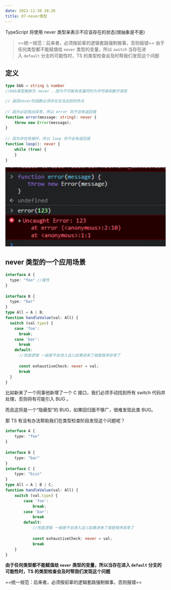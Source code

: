 ```yaml
---
date: 2022-12-30 18:26
title: 07-never类型
---
```


TypeScript 将使用 never 类型来表示不应该存在的状态(很抽象是不是)

> ==统一规范：后来者，必须按前辈的逻辑套路强制做事，否则报错==
> 由于任何类型都不能赋值给 `never` 类型的变量，所以 `switch` 当存在进入 `default` 分支的可能性时，TS 的类型检查会及时帮我们发现这个问题

## 定义

```ts
type bbb = string & number
//bbb类型推断为 never ，因为不可能有变量同时为字符串和数字类型
```

```ts
// 返回never的函数必须存在无法达到的终点
 
// 因为必定抛出异常，所以 error 将不会有返回值
function error(message: string): never {
    throw new Error(message);
}
 
// 因为存在死循环，所以 loop 将不会有返回值
function loop(): never {
    while (true) {
    }
}
```

![](./_images/Pasted-image-20221230183054.png)

## never 类型的一个应用场景
```ts
interface A {
  type: "foo" //属性
}

interface B {
  type: "bar"
}
type All = A | B;
function handleValue(val: All) {
  switch (val.type) {
    case 'foo':
      break;
    case 'bar':
      break
    default:
      //兜底逻辑 一般是不会进入这儿如果进来了就是程序异常了

      const exhaustiveCheck: never = val;
      break
  }
}

```

比如新来了一个同事他新增了一个 C 接口，我们必须手动找到所有 switch 代码并处理，否则将有可能引入 BUG 。

而且这将是一个“隐蔽型”的 BUG，如果回归面不够广，很难发现此类 BUG。

那 TS 有没有办法帮助我们在类型检查阶段发现这个问题呢？

```ts
interface A {
    type: "foo"
}
 
interface B {
    type: "bar"
}
interface C {
    type: "bizz"
}
type All = A | B | C;
function handleValue(val: All) {
    switch (val.type) {
        case 'foo':
            break;
        case 'bar':
            break
        default:
            //兜底逻辑 一般是不会进入这儿如果进来了就是程序异常了
 
            const exhaustiveCheck: never = val;
            break
    }
}
```

**由于任何类型都不能赋值给 `never` 类型的变量，所以当存在进入 `default` 分支的可能性时，TS 的类型检查会及时帮我们发现这个问题**

==统一规范：后来者，必须按前辈的逻辑套路强制做事，否则报错==